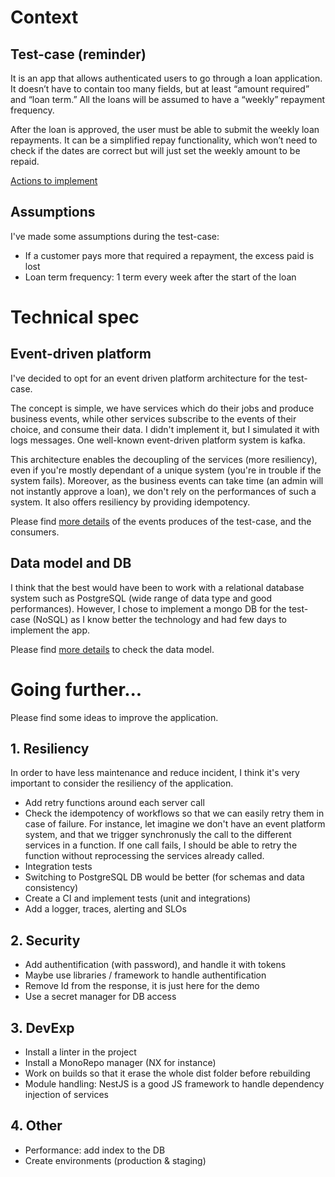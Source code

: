 # Context

## Test-case (reminder)

It is an app that allows authenticated users to go through a loan application. It doesn’t have to contain too many fields, but at least “amount required” and “loan term.” All the loans will be assumed to have a “weekly” repayment frequency.

After the loan is approved, the user must be able to submit the weekly loan repayments. It can be a simplified repay functionality, which won’t need to check if the dates are correct but will just set the weekly amount to be repaid.

[Actions to implement](./images/Screenshot%202024-04-19%20at%2016.54.07.png)

## Assumptions

I've made some assumptions during the test-case:

- If a customer pays more that required a repayment, the excess paid is lost
- Loan term frequency: 1 term every week after the start of the loan

# Technical spec

## Event-driven platform

I've decided to opt for an event driven platform architecture for the test-case.

The concept is simple, we have services which do their jobs and produce business events, while other services subscribe to the events of their choice, and consume their data.
I didn't implement it, but I simulated it with logs messages.
One well-known event-driven platform system is kafka.

This architecture enables the decoupling of the services (more resiliency), even if you're mostly dependant of a unique system (you're in trouble if the system fails).
Moreover, as the business events can take time (an admin will not instantly approve a loan), we don't rely on the performances of such a system.
It also offers resiliency by providing idempotency.

Please find [more details](./design/event-platform.md) of the events produces of the test-case, and the consumers.

## Data model and DB

I think that the best would have been to work with a relational database system such as PostgreSQL (wide range of data type and good performances). However, I chose to implement a mongo DB for the test-case (NoSQL) as I know better the technology and had few days to implement the app.

Please find [more details](./design/data-model.md) to check the data model.

# Going further...

Please find some ideas to improve the application.

## 1. Resiliency

In order to have less maintenance and reduce incident, I think it's very important to consider the resiliency of the application.

- Add retry functions around each server call
- Check the idempotency of workflows so that we can easily retry them in case of failure.
  For instance, let imagine we don't have an event platform system, and that we trigger synchronusly the call to the different services in a function. If one call fails, I should be able to retry the function without reprocessing the services already called.
- Integration tests
- Switching to PostgreSQL DB would be better (for schemas and data consistency)
- Create a CI and implement tests (unit and integrations)
- Add a logger, traces, alerting and SLOs

## 2. Security

- Add authentification (with password), and handle it with tokens
- Maybe use libraries / framework to handle authentification
- Remove Id from the response, it is just here for the demo
- Use a secret manager for DB access

## 3. DevExp

- Install a linter in the project
- Install a MonoRepo manager (NX for instance)
- Work on builds so that it erase the whole dist folder before rebuilding
- Module handling: NestJS is a good JS framework to handle dependency injection of services

## 4. Other

- Performance: add index to the DB
- Create environments (production & staging)
